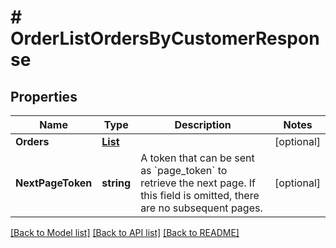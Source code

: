 # # OrderListOrdersByCustomerResponse


## Properties 


Name | Type | Description | Notes
------------ | ------------- | ------------- | -------------
**Orders**| [**List<OrderOrderData>**](OrderOrderData.md) |   | [optional]
**NextPageToken**| **string** | A token that can be sent as &#x60;page_token&#x60; to retrieve the next page. If this field is omitted, there are no subsequent pages.  | [optional]


[[Back to Model list]](../../README.md#models) [[Back to API list]](../../README.md#endpoints) [[Back to README]](../../README.md)

